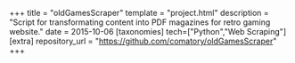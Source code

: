 +++
title = "oldGamesScraper"
template = "project.html"
description = "Script for transformating content into PDF magazines for retro gaming website."
date = 2015-10-06
[taxonomies]
tech=["Python","Web Scraping"]
[extra]
repository_url = "https://github.com/comatory/oldGamesScraper"
+++
